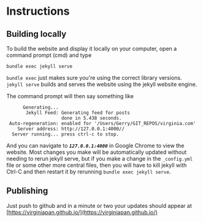 # Instructions

## Building locally

To build the website and display it locally on your computer, open a command prompt (cmd) and type
```
bundle exec jekyll serve
```
`bundle exec` just makes sure you're using the correct library versions.  `jekyll serve` builds and serves the
website using the jekyll website engine.

The command prompt will then say something like
```
      Generating...
       Jekyll Feed: Generating feed for posts
                    done in 5.438 seconds.
 Auto-regeneration: enabled for '/Users/Gerry/GIT_REPOS/virginia.com'
    Server address: http://127.0.0.1:4000//
  Server running... press ctrl-c to stop.
```

And you can navigate to ***`127.0.0.1:4000`*** in Google Chrome to view the website.  Most changes you make
will be automatically updated without needing to rerun jekyll serve, but if you make a change in the
`_config.yml` file or some other more central files, then you will have to kill jekyll with Ctrl-C
and then restart it by rerunning `bundle exec jekyll serve`.

## Publishing
Just push to github and in a minute or two your updates should appear at [https://virginiapan.github.io/](https://virginiapan.github.io/)